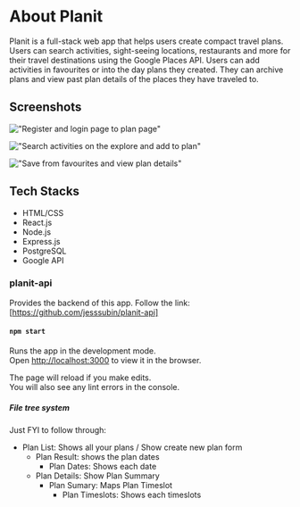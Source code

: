# About Planit 
Planit is a full-stack web app that helps users create compact travel plans. 
Users can search activities, sight-seeing locations, restaurants and more for their travel destinations using the Google Places API. Users can add activities in favourites or into the day plans they created. They can archive plans and view past plan details of the places they have traveled to.

## Screenshots

!["Register and login page to plan page"](https://github.com/jesssubin/planit/blob/master/docs/Planit-register-login.gif?raw=true)

!["Search activities on the explore and add to plan"](https://github.com/jesssubin/planit/blob/master/docs/planit-search-activities.gif?raw=true)

!["Save from favourites and view plan details"](https://github.com/jesssubin/planit/blob/master/docs/planit-save-from-favourite.gif?raw=true)

## Tech Stacks 
- HTML/CSS
- React.js 
- Node.js
- Express.js
- PostgreSQL
- Google API 

### planit-api 

Provides the backend of this app. 
Follow the link: [https://github.com/jesssubin/planit-api]

#### `npm start`

Runs the app in the development mode.\
Open [http://localhost:3000](http://localhost:3000) to view it in the browser.

The page will reload if you make edits.\
You will also see any lint errors in the console.

##### File tree system 

Just FYI to follow through: 

- Plan List: Shows all your plans / Show create new plan form 
  - Plan Result: shows the plan dates 
    - Plan Dates: Shows each date
  - Plan Details: Show Plan Summary 
    - Plan Sumary: Maps Plan Timeslot
      - Plan Timeslots: Shows each timeslots 
